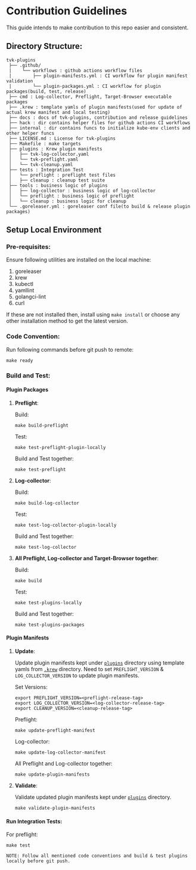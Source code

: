 # Contribution Guidelines

This guide intends to make contribution to this repo easier and consistent.

## Directory Structure:

```text
tvk-plugins
 ├── .github/
 |    └── workflows : github actions workflow files
 |        ├── plugin-manifests.yml : CI workflow for plugin manifest validation
 |        └── plugin-packages.yml : CI workflow for plugin packages(build, test, release)
 ├── cmd : Log-collector, Preflight, Target-Browser executable packages
 ├── .krew : template yamls of plugin manifests(used for update of actual krew manifest and local testing)
 ├── docs : docs of tvk-plugins, contribution and release guidelines
 ├── hack : dir contains helper files for github actions CI workflows
 ├── internal : dir contains funcs to initialize kube-env clients and other helper funcs
 ├── LICENSE.md : License for tvk-plugins
 ├── Makefile : make targets
 ├── plugins : Krew plugin manifests
 │   ├── tvk-log-collector.yaml 
 │   └── tvk-preflight.yaml
 │   └── tvk-cleanup.yaml 
 ├── tests : Integration Test
 │   └── preflight : preflight test files
 │   ├── cleanup : cleanup test suite
 ├── tools : business logic of plugins
 │   ├── log-collector : business logic of log-collector
 │   └── preflight : business logic of preflight
 │   └── cleanup : business logic for cleanup
 └── .goreleaser.yml : goreleaser conf file(to build & release plugin packages)   
```

## Setup Local Environment

### Pre-requisites:

Ensure following utilities are installed on the local machine:
1. goreleaser 
2. krew
3. kubectl
4. yamllint
5. golangci-lint
6. curl

If these are not installed then, install using `make install` or choose any other installation method to get the latest version. 

### Code Convention:

Run following commands before git push to remote:

```
make ready
```

### Build and Test:

#### Plugin Packages

1. **Preflight**:

    Build: 
    ```
    make build-preflight
    ```
    
    Test:
    ```
    make test-preflight-plugin-locally
    ```
    
    Build and Test together:
    ```
    make test-preflight
    ```

2. **Log-collector**:
     
     Build: 
     ```
     make build-log-collector
     ```

     Test:
     ```
     make test-log-collector-plugin-locally
     ```   
    
     Build and Test together:
     ```
     make test-log-collector
     ```

3. **All Preflight, Log-collector and Target-Browser together**:

    Build:
    ```
    make build
    ```

    Test: 
    ```
    make test-plugins-locally
    ``` 

    Build and Test together:
    ```
    make test-plugins-packages
    ```
    

#### Plugin Manifests


1. **Update**:
    
    Update plugin manifests kept under [`plugins`](plugins) directory using template yamls from [`.krew`](.krew) directory.
    Need to set `PREFLIGHT_VERSION` & `LOG_COLLECTOR_VERSION` to update plugin manifests.
    
    Set Versions:
    ```
    export PREFLIGHT_VERSION=<preflight-release-tag>
    export LOG_COLLECTOR_VERSION=<log-collector-release-tag>
    export CLEANUP_VERSION=<cleanup-release-tag>
    ```
   
    Preflight:
    ```
    make update-preflight-manifest
    ```
    
    Log-collector:
    ```
    make update-log-collector-manifest
    ```

    All Preflight and Log-collector together:
    ```
    make update-plugin-manifests
    ```

2. **Validate**:

    Validate updated plugin manifests kept under [`plugins`](plugins) directory.
    
    ```
    make validate-plugin-manifests
    ```

#### Run Integration Tests:
   
   For preflight:
   ```
   make test
   ```

```
NOTE: Follow all mentioned code conventions and build & test plugins locally before git push.
```